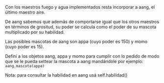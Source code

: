 Con los maestros fuego y agua implementados resta incorporar a aang, el último maestro aire.

De aang sabemos que además de comportarse igual que los otros maestros en términos de grositud, su poder se calcula como el poder de su mascota multiplicado por su habilidad.

Las posibles mascotas de aang son appa (cuyo poder es 150) y momo (cuyo poder es 15).

Definí a los objetos aang, appa y momo para cumplir con lo pedido de modo que se le pueda settear la mascota a aang mandándole por ejemplo:
`aang.mascota(appa)`

Nota: para consultar la habilidad en aang usá self.habilidad()